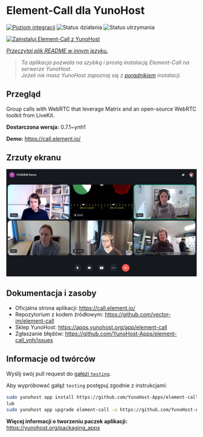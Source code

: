 <!--
To README zostało automatycznie wygenerowane przez <https://github.com/YunoHost/apps/tree/master/tools/readme_generator>
Nie powinno być ono edytowane ręcznie.
-->

# Element-Call dla YunoHost

[![Poziom integracji](https://apps.yunohost.org/badge/integration/element-call)](https://ci-apps.yunohost.org/ci/apps/element-call/)
![Status działania](https://apps.yunohost.org/badge/state/element-call)
![Status utrzymania](https://apps.yunohost.org/badge/maintained/element-call)

[![Zainstaluj Element-Call z YunoHost](https://install-app.yunohost.org/install-with-yunohost.svg)](https://install-app.yunohost.org/?app=element-call)

*[Przeczytaj plik README w innym języku.](./ALL_README.md)*

> *Ta aplikacja pozwala na szybką i prostą instalację Element-Call na serwerze YunoHost.*  
> *Jeżeli nie masz YunoHost zapoznaj się z [poradnikiem](https://yunohost.org/install) instalacji.*

## Przegląd

Group calls with WebRTC that leverage Matrix and an open-source WebRTC toolkit from LiveKit.


**Dostarczona wersja:** 0.7.1~ynh1

**Demo:** <https://call.element.io/>

## Zrzuty ekranu

![Zrzut ekranu z Element-Call](./doc/screenshots/screenshot.jpg)

## Dokumentacja i zasoby

- Oficjalna strona aplikacji: <https://call.element.io/>
- Repozytorium z kodem źródłowym: <https://github.com/vector-im/element-call>
- Sklep YunoHost: <https://apps.yunohost.org/app/element-call>
- Zgłaszanie błędów: <https://github.com/YunoHost-Apps/element-call_ynh/issues>

## Informacje od twórców

Wyślij swój pull request do [gałęzi `testing`](https://github.com/YunoHost-Apps/element-call_ynh/tree/testing).

Aby wypróbować gałąź `testing` postępuj zgodnie z instrukcjami:

```bash
sudo yunohost app install https://github.com/YunoHost-Apps/element-call_ynh/tree/testing --debug
lub
sudo yunohost app upgrade element-call -u https://github.com/YunoHost-Apps/element-call_ynh/tree/testing --debug
```

**Więcej informacji o tworzeniu paczek aplikacji:** <https://yunohost.org/packaging_apps>

